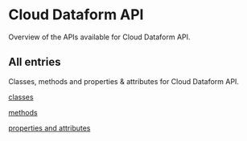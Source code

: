 [
This is a templated file. Adding content to this file may result in it being
reverted. Instead, if you want to place additional content, create an
"overview_content.md" file in `docs/` directory. The Sphinx tool will
pick up on the content and merge the content.
]: #

# Cloud Dataform API

Overview of the APIs available for Cloud Dataform API.

## All entries

Classes, methods and properties & attributes for
Cloud Dataform API.

[classes](https://cloud.google.com/python/docs/reference/dataform/latest/summary_class.html)

[methods](https://cloud.google.com/python/docs/reference/dataform/latest/summary_method.html)

[properties and
attributes](https://cloud.google.com/python/docs/reference/dataform/latest/summary_property.html)
